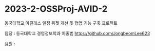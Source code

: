 # 2023-2-OSSProj-AVID-2
동국대학교 이클래스 일정 위젯 개선 및 협업 기능 구축 프로젝트

팀장 : 동국대학교 경영정보학과 이종범 https://github.com/JongbeomLee623

팀원 : 
